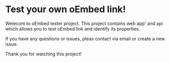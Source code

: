 # Test your own oEmbed link!

Welecom to oEmbed tester project. This project contains web app' and api which allows you to test oEmbed link and identify its properties.

If you have any questions or issues, pleas contact via email or create a new issue.

Thank you for watching this project!

